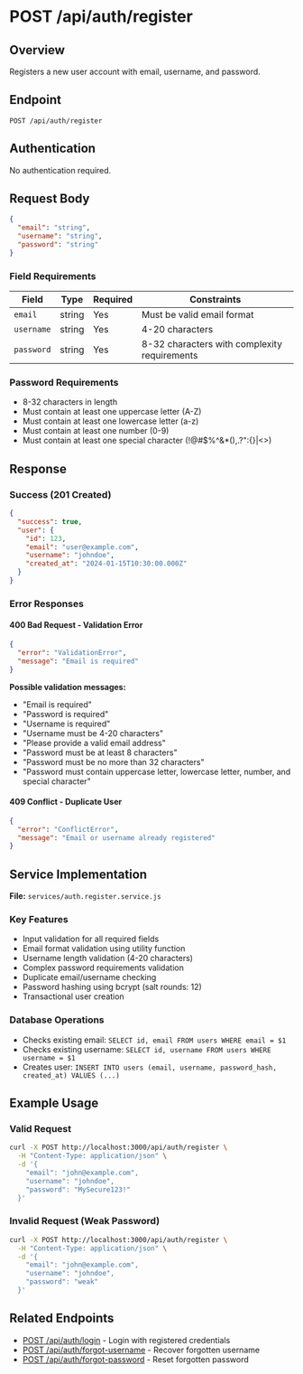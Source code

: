 # POST /api/auth/register

## Overview
Registers a new user account with email, username, and password.

## Endpoint
```
POST /api/auth/register
```

## Authentication
No authentication required.

## Request Body
```json
{
  "email": "string",
  "username": "string", 
  "password": "string"
}
```

### Field Requirements

| Field | Type | Required | Constraints |
|-------|------|----------|-------------|
| `email` | string | Yes | Must be valid email format |
| `username` | string | Yes | 4-20 characters |
| `password` | string | Yes | 8-32 characters with complexity requirements |

### Password Requirements
- 8-32 characters in length
- Must contain at least one uppercase letter (A-Z)
- Must contain at least one lowercase letter (a-z)
- Must contain at least one number (0-9)
- Must contain at least one special character (!@#$%^&*(),.?":{}|<>)

## Response

### Success (201 Created)
```json
{
  "success": true,
  "user": {
    "id": 123,
    "email": "user@example.com",
    "username": "johndoe",
    "created_at": "2024-01-15T10:30:00.000Z"
  }
}
```

### Error Responses

#### 400 Bad Request - Validation Error
```json
{
  "error": "ValidationError",
  "message": "Email is required"
}
```

**Possible validation messages:**
- "Email is required"
- "Password is required" 
- "Username is required"
- "Username must be 4-20 characters"
- "Please provide a valid email address"
- "Password must be at least 8 characters"
- "Password must be no more than 32 characters"
- "Password must contain uppercase letter, lowercase letter, number, and special character"

#### 409 Conflict - Duplicate User
```json
{
  "error": "ConflictError",
  "message": "Email or username already registered"
}
```

## Service Implementation
**File:** `services/auth.register.service.js`

### Key Features
- Input validation for all required fields
- Email format validation using utility function
- Username length validation (4-20 characters)
- Complex password requirements validation
- Duplicate email/username checking
- Password hashing using bcrypt (salt rounds: 12)
- Transactional user creation

### Database Operations
- Checks existing email: `SELECT id, email FROM users WHERE email = $1`
- Checks existing username: `SELECT id, username FROM users WHERE username = $1`
- Creates user: `INSERT INTO users (email, username, password_hash, created_at) VALUES (...)`

## Example Usage

### Valid Request
```bash
curl -X POST http://localhost:3000/api/auth/register \
  -H "Content-Type: application/json" \
  -d '{
    "email": "john@example.com",
    "username": "johndoe",
    "password": "MySecure123!"
  }'
```

### Invalid Request (Weak Password)
```bash
curl -X POST http://localhost:3000/api/auth/register \
  -H "Content-Type: application/json" \
  -d '{
    "email": "john@example.com", 
    "username": "johndoe",
    "password": "weak"
  }'
```

## Related Endpoints
- [POST /api/auth/login](./POST_login.md) - Login with registered credentials
- [POST /api/auth/forgot-username](./POST_forgot-username.md) - Recover forgotten username
- [POST /api/auth/forgot-password](./POST_forgot-password.md) - Reset forgotten password